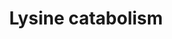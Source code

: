 ---
annotations:
- id: PW:0000073
  parent: classic metabolic pathway
  type: Pathway Ontology
  value: lysine degradation pathway
authors:
- ReactomeTeam
- DeSl
description: In humans, most catabolism of L-lysine normally proceeds via a sequence
  of seven reactions which feeds into the pathway for fatty acid catabolism. In the
  first two reactions, catalyzed by a single enzyme complex, lysine is combined with
  alpha-ketoglutarate to form saccharopine, which in turn is cleaved and oxidized
  to yield glutamate and alpha-ketoadipic semialdehyde. The latter molecule is further
  oxidized to alpha-ketoadipate. Alpha-ketoadipate is oxidatively decarboxylated by
  the alpha-ketoglutarate dehydrogenase complex (the same enzyme complex responsible
  for the conversion of alpha-ketoglutarate to succinyl-CoA in the citric acid cycle),
  yielding glutaryl-CoA. Glutaryl-CoA is converted to crotonyl-CoA, crotonyl-CoA is
  converted to beta-hydroxybutyryl-CoA, and beta-hydroxybutyryl-CoA is converted to
  acetoacetyl-CoA. The products of lysine catabolism are thus exclusively ketogenic;
  i.e., under starvation conditions they can be used for the synthesis of ketone bodies,
  beta-hydroxybutyrate and acetoacetate, but not for the net synthesis of glucose
  (Cox 2001; Goodman and Freeman 2001).  View original pathway at [http://www.reactome.org/PathwayBrowser/#DIAGRAM=71064
  Reactome].
last-edited: 2021-01-25
organisms:
- Homo sapiens
redirect_from:
- /index.php/Pathway:WP5004
- /instance/WP5004
revision: null
schema-jsonld:
- '@context': https://schema.org/
  '@id': https://wikipathways.github.io/pathways/WP5004.html
  '@type': Dataset
  creator:
    '@type': Organization
    name: WikiPathways
  description: In humans, most catabolism of L-lysine normally proceeds via a sequence
    of seven reactions which feeds into the pathway for fatty acid catabolism. In
    the first two reactions, catalyzed by a single enzyme complex, lysine is combined
    with alpha-ketoglutarate to form saccharopine, which in turn is cleaved and oxidized
    to yield glutamate and alpha-ketoadipic semialdehyde. The latter molecule is further
    oxidized to alpha-ketoadipate. Alpha-ketoadipate is oxidatively decarboxylated
    by the alpha-ketoglutarate dehydrogenase complex (the same enzyme complex responsible
    for the conversion of alpha-ketoglutarate to succinyl-CoA in the citric acid cycle),
    yielding glutaryl-CoA. Glutaryl-CoA is converted to crotonyl-CoA, crotonyl-CoA
    is converted to beta-hydroxybutyryl-CoA, and beta-hydroxybutyryl-CoA is converted
    to acetoacetyl-CoA. The products of lysine catabolism are thus exclusively ketogenic;
    i.e., under starvation conditions they can be used for the synthesis of ketone
    bodies, beta-hydroxybutyrate and acetoacetate, but not for the net synthesis of
    glucose (Cox 2001; Goodman and Freeman 2001).  View original pathway at [http://www.reactome.org/PathwayBrowser/#DIAGRAM=71064
    Reactome].
  keywords:
  - 2AMA
  - 2AMAS
  - 2OG
  - 5HLYS
  - 5PHL
  - AADAT dimer
  - 'AASS '
  - AASS tetramer
  - 'ALDH7A1 '
  - ALDH7A1 tetramer
  - CO2
  - CRYM
  - CoA-SH
  - 'DLD '
  - FAD
  - 'FAD '
  - FADH2
  - 'GCDH '
  - GCDH tetramer
  - GDP
  - GL-CoA
  - GTP
  - H+
  - H2O
  - H2O2
  - HYKK
  - L-Glu
  - L-Lys
  - 'LIPAM '
  - 'Lipo-K110-DLST '
  - NAD+
  - NADH
  - NADP+
  - NADPH
  - NH3
  - O2
  - 'OGDH '
  - P2C
  - P6C
  - PIPOX
  - PPCA
  - 'PXLP-AADAT '
  - PXLP-K278-PHYKPL
  - 'PXLP-K278-PHYKPL '
  - Pi
  - SACN
  - SLC25A21
  - 'TDP '
  - aKADA
  - crotonyl-CoA
  - lipo-aKGDH
  - tetramer
  license: CC0
  name: Lysine catabolism
seo: CreativeWork
title: Lysine catabolism
wpid: WP5004
---